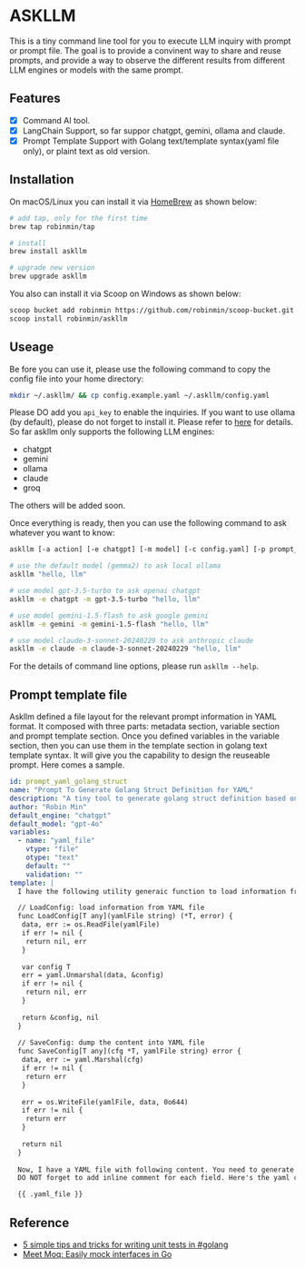 # ASKLLM

This is a tiny command line tool for you to execute LLM inquiry with prompt or prompt file. The goal is to provide a convinent way to share and reuse prompts, and provide a way to observe the different results from different LLM engines or models with the same prompt.

## Features

- [x] Command AI tool.
- [x] LangChain Support, so far suppor chatgpt, gemini, ollama and claude.
- [x] Prompt Template Support with Golang text/template syntax(yaml file only), or plaint text as old version.

## Installation

On macOS/Linux you can install it via [HomeBrew](https://brew.sh/) as shown below:

```bash
# add tap, only for the first time
brew tap robinmin/tap

# install
brew install askllm

# upgrade new version
brew upgrade askllm
```

You also can install it via Scoop on Windows as shown below:

```bash
scoop bucket add robinmin https://github.com/robinmin/scoop-bucket.git
scoop install robinmin/askllm
```

## Useage

Be fore you can use it, please use the following command to copy the config file into your home directory:

```bash
mkdir ~/.askllm/ && cp config.example.yaml ~/.askllm/config.yaml
```

Please DO add you `api_key` to enable the inquiries. If you want to use ollama (by default), please do not forget to install it. Please refer to [here](https://github.com/ollama/ollama) for details. So far askllm only supports the following LLM engines:

- chatgpt
- gemini
- ollama
- claude
- groq

The others will be added soon.

Once everything is ready, then you can use the following command to ask whatever you want to know:

```bash
askllm [-a action] [-e chatgpt] [-m model] [-c config.yaml] [-p prompt_file.md] [-o output.md] [direct prompt instuctions]

# use the default model (gemma2) to ask local ollama
askllm "hello, llm"

# use model gpt-3.5-turbo to ask openai chatgpt
askllm -e chatgpt -m gpt-3.5-turbo "hello, llm"

# use model gemini-1.5-flash to ask google gemini
askllm -e gemini -m gemini-1.5-flash "hello, llm"

# use model claude-3-sonnet-20240229 to ask anthropic claude
askllm -e claude -m claude-3-sonnet-20240229 "hello, llm"

```

For the details of command line options, please run `askllm --help`.

## Prompt template file

Askllm defined a file layout for the relevant prompt information in YAML format. It composed with three parts: metadata section, variable section and prompt template section. Once you defined variables in the variable section, then you can use them in the template section in golang text template syntax. It will give you the capability to design the reuseable prompt. Here comes a sample.

```yaml
id: prompt_yaml_golang_struct
name: "Prompt To Generate Golang Struct Definition for YAML"
description: "A tiny tool to generate golang struct definition based on YAML file content."
author: "Robin Min"
default_engine: "chatgpt"
default_model: "gpt-4o"
variables:
  - name: "yaml_file"
    vtype: "file"
    otype: "text"
    default: ""
    validation: ""
template: |
  I have the following utility generaic function to load information from YAML file and dump the content into YAML file. 

  // LoadConfig: load information from YAML file
  func LoadConfig[T any](yamlFile string) (*T, error) {
   data, err := os.ReadFile(yamlFile)
   if err != nil {
    return nil, err
   }
  
   var config T
   err = yaml.Unmarshal(data, &config)
   if err != nil {
    return nil, err
   }
  
   return &config, nil
  }
  
  // SaveConfig: dump the content into YAML file
  func SaveConfig[T any](cfg *T, yamlFile string) error {
   data, err := yaml.Marshal(cfg)
   if err != nil {
    return err
   }
  
   err = os.WriteFile(yamlFile, data, 0o644)
   if err != nil {
    return err
   }
  
   return nil
  }
  
  Now, I have a YAML file with following content. You need to generate a single and compound golang struct definition. So that I can call LoadConfig[T]() and SaveConfig[T]() with this new type for further action.
  DO NOT forget to add inline comment for each field. Here's the yaml content:

  {{ .yaml_file }}
```

## Reference

- [5 simple tips and tricks for writing unit tests in #golang](https://medium.com/@matryer/5-simple-tips-and-tricks-for-writing-unit-tests-in-golang-619653f90742)
- [Meet Moq: Easily mock interfaces in Go](https://medium.com/@matryer/meet-moq-easily-mock-interfaces-in-go-476444187d10)
